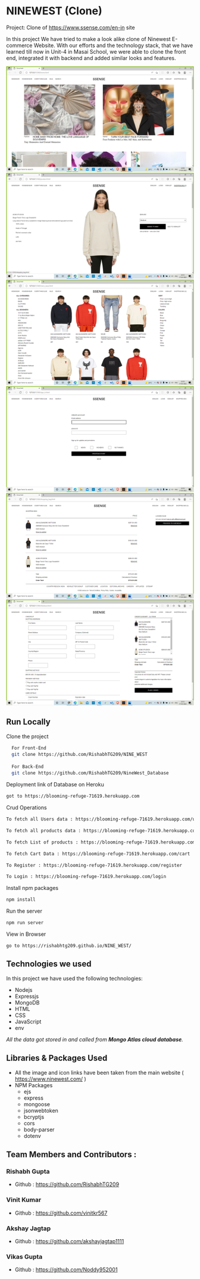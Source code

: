 
# NINEWEST (Clone)

Project: Clone of https://www.ssense.com/en-in site

In this project We have tried to make a look alike clone of Ninewest E-commerce Website. With our efforts and the technology stack, that we have learned till now in Unit-4 in Masai School, we were able to clone the front end, integrated it with backend and added similar looks and features.

![alt text](https://github.com/akshayjagtap1111/-ssense.com-s-clone/blob/main/project/screenshots/ss_home.png?raw=true)
![alt text](https://github.com/akshayjagtap1111/-ssense.com-s-clone/blob/main/project/screenshots/ss_prod1.png?raw=true)
![alt text](https://github.com/akshayjagtap1111/-ssense.com-s-clone/blob/main/project/screenshots/ss_grid.png?raw=true)
![alt text](https://github.com/akshayjagtap1111/-ssense.com-s-clone/blob/main/project/screenshots/ss_login.png?raw=true)
![alt text](https://github.com/akshayjagtap1111/-ssense.com-s-clone/blob/main/project/screenshots/ss_cart.png?raw=true)
![alt text](https://github.com/akshayjagtap1111/-ssense.com-s-clone/blob/main/project/screenshots/ss_checkout.png?raw=true)


## Run Locally

Clone the project

```bash
  For Front-End
  git clone https://github.com/RishabhTG209/NINE_WEST
  
  For Back-End
  git clone https://github.com/RishabhTG209/NineWest_Database
```

Deployment link of Database on Heroku
```bash
got to https://blooming-refuge-71619.herokuapp.com
```

Crud Operations
```bash
To fetch all Users data : https://blooming-refuge-71619.herokuapp.com/user
```
```bash
To fetch all products data : https://blooming-refuge-71619.herokuapp.com/products
```
```bash
To fetch List of products : https://blooming-refuge-71619.herokuapp.com/productlist
```
```bash
To fetch Cart Data : https://blooming-refuge-71619.herokuapp.com/cart
```
```bash
To Register : https://blooming-refuge-71619.herokuapp.com/register
```
```bash
To Login : https://blooming-refuge-71619.herokuapp.com/login
```

Install npm packages
```bash
npm install
```

Run the server
```bash
npm run server
```

View in Browser
```
go to https://rishabhtg209.github.io/NINE_WEST/
```

## Technologies we used

In this project we have used the following technologies:

- Nodejs
- Expressjs
- MongoDB
- HTML
- CSS
- JavaScript
- env

*All the data got stored in and called from **Mongo Atlas cloud database**.*

## Libraries & Packages Used

- All the image and icon links have been taken from the main website ( https://www.ninewest.com/ )
- NPM Packages
    - ejs
    - express
    - mongoose
    - jsonwebtoken
    - bcryptjs
    - cors
    - body-parser
    - dotenv

## Team Members and Contributors :
### Rishabh Gupta
- Github : https://github.com/RishabhTG209

### Vinit Kumar
- Github :  https://github.com/vinitkr567

### Akshay Jagtap
- Github : https://github.com/akshayjagtap1111

### Vikas Gupta
- Github : https://github.com/Noddy952001

